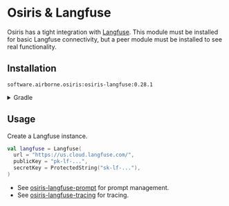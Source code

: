 # Osiris & Langfuse

Osiris has a tight integration with [Langfuse](https://langfuse.com/).
This module must be installed for basic Langfuse connectivity,
but a peer module must be installed to see real functionality.

## Installation

`software.airborne.osiris:osiris-langfuse:0.28.1`

<details>

<summary>Gradle</summary>

```kotlin
plugins {
  id("com.google.cloud.artifactregistry.gradle-plugin")
}

repositories {
  maven {
    url = uri("artifactregistry://us-central1-maven.pkg.dev/airborne-software/maven")
  }
}

dependencies {
  implementation("software.airborne.osiris:osiris-langfuse:0.28.1")

  /**
   * Also include at least one of the following peers.
   */
  implementation("software.airborne.osiris:osiris-langfuse-prompt:0.28.1") 
  implementation("software.airborne.osiris:osiris-langfuse-tracing:0.28.1")

  /**
   * Also include one of the following,
   * depending on whether you're using the chat module or the agentic framework.
   */
  implementation("software.airborne.osiris:osiris-chat:0.28.1")
  implementation("software.airborne.osiris:osiris-agentic:0.28.1")
}
```

</details>

## Usage

Create a Langfuse instance.

```kotlin
val langfuse = Langfuse(
  url = "https://us.cloud.langfuse.com/",
  publicKey = "pk-lf-...",
  secretKey = ProtectedString("sk-lf-..."),
)
```

- See [osiris-langfuse-prompt](./prompt)
  for prompt management.
- See [osiris-langfuse-tracing](./prompt)
  for tracing.
